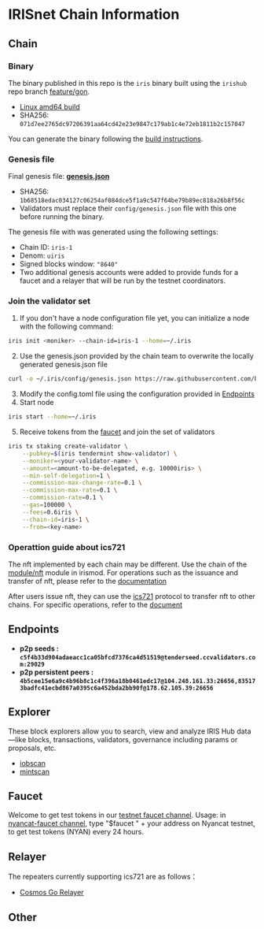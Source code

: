 # IRISnet Chain Information

## Chain

### Binary

The binary published in this repo is the `iris` binary built using the `irishub` repo branch [feature/gon](https://github.com/irisnet/irishub/tree/feature/gon).

- [Linux amd64 build](iris)
- SHA256: `071d7ee2765dc97206391aa64cd42e23e9847c179ab1c4e72eb1811b2c157047`

You can generate the binary following the [build instructions](install.md).

### Genesis file

Final genesis file: **[genesis.json](genesis.json)**

- SHA256: `1b68518edac034127c06254af084dce5f1a9c547f64be79b89ec818a26b8f56c`
- Validators must replace their `config/genesis.json` file with this one before running the binary.

The genesis file with was generated using the following settings:

- Chain ID: `iris-1`
- Denom: `uiris`
- Signed blocks window: `"8640"`
- Two additional genesis accounts were added to provide funds for a faucet and a relayer that will be run by the testnet coordinators.

### Join the validator set

1. If you don't have a node configuration file yet, you can initialize a node with the following command:

```bash
iris init <moniker> --chain-id=iris-1 --home=~/.iris
```

2. Use the genesis.json provided by the chain team to overwrite the locally generated genesis.json file

```bash
curl -o ~/.iris/config/genesis.json https://raw.githubusercontent.com/bianjieai/gon-testnets/Game-of-NFT-chains/IRISnet/genesis.json
```

3. Modify the config.toml file using the configuration provided in [Endpoints](#endpoints)
4. Start node

```bash
iris start --home=~/.iris
```

5. Receive tokens from the [faucet](#faucet) and join the set of validators

```bash
iris tx staking create-validator \
    --pubkey=$(iris tendermint show-validator) \
    --moniker=<your-validator-name> \
    --amount=<amount-to-be-delegated, e.g. 10000iris> \
    --min-self-delegation=1 \
    --commission-max-change-rate=0.1 \
    --commission-max-rate=0.1 \
    --commission-rate=0.1 \
    --gas=100000 \
    --fees=0.6iris \
    --chain-id=iris-1 \
    --from=<key-name>
```

### Operattion guide about ics721

The nft implemented by each chain may be different. Use the chain of the [module/nft](https://github.com/irisnet/irismod/tree/main/modules/nft) module in irismod. For operations such as the issuance and transfer of nft, please refer to the [documentation](https://www.irisnet.org/docs/cli-client/nft.html#iris-tx-nft-edit)

After users issue nft, they can use the [ics721](https://github.com/cosmos/ibc/blob/main/spec/app/ics-721-nft-transfer/README.md) protocol to transfer nft to other chains. For specific operations, refer to the [document](ics721-cmd.md)

## Endpoints

- **p2p seeds : `c5f4b33d904adaeacc1ca05bfcd7376ca4d51519@tenderseed.ccvalidators.com:29029`**
- **p2p persistent peers : `4b5cee15e6a9c4b96b8c1c4f396a18b0461edc17@104.248.161.33:26656,835173badfc41ecbd867a0395c6a452bda2bb90f@178.62.105.39:26656`**

## Explorer

These block explorers allow you to search, view and analyze IRIS Hub data—like blocks, transactions, validators, governance including params or proposals, etc.

- [iobscan](https://irishub.iobscan.io/)
- [mintscan](https://irishub.mintscan.io/)

## Faucet

Welcome to get test tokens in our [testnet faucet channel](https://discord.gg/Z6PXeTb5Mt).
Usage: in [nyancat-faucet channel](https://discord.gg/Z6PXeTb5Mt), type "$faucet " + your address on Nyancat testnet, to get test tokens (NYAN) every 24 hours.

## Relayer

The repeaters currently supporting ics721 are as follows：

- [Cosmos Go Relayer](https://github.com/cosmos/relayer/releases/tag/v2.1.2)

## Other
